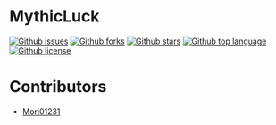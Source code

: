 # MythicLuck

<!-- # Badges -->

[![Github issues](https://img.shields.io/github/issues/Mori01231/MythicLuck)](https://github.com/Mori01231/MythicLuck/issues)
[![Github forks](https://img.shields.io/github/forks/Mori01231/MythicLuck)](https://github.com/Mori01231/MythicLuck/network/members)
[![Github stars](https://img.shields.io/github/stars/Mori01231/MythicLuck)](https://github.com/Mori01231/MythicLuck/stargazers)
[![Github top language](https://img.shields.io/github/languages/top/Mori01231/MythicLuck)](https://github.com/Mori01231/MythicLuck/)
[![Github license](https://img.shields.io/github/license/Mori01231/MythicLuck)](https://github.com/Mori01231/MythicLuck/)

# Contributors

- [Mori01231](https://github.com/Mori01231)

<!-- CREATED_BY_LEADYOU_README_GENERATOR -->
